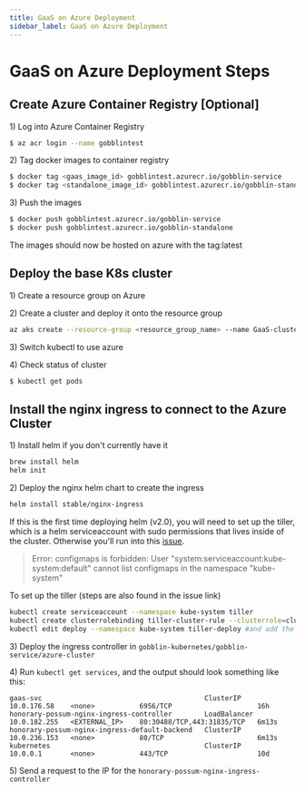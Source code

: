 ```yaml
---
title: GaaS on Azure Deployment
sidebar_label: GaaS on Azure Deployment
---
```


# GaaS on Azure Deployment Steps

## Create Azure Container Registry [Optional]

1\) Log into Azure Container Registry

```bash
$ az acr login --name gobblintest
```

2\) Tag docker images to container registry

```bash
$ docker tag <gaas_image_id> gobblintest.azurecr.io/gobblin-service
$ docker tag <standalone_image_id> gobblintest.azurecr.io/gobblin-standalone
```

3\) Push the images

```bash
$ docker push gobblintest.azurecr.io/gobblin-service
$ docker push gobblintest.azurecr.io/gobblin-standalone
```

The images should now be hosted on azure with the tag:latest

## Deploy the base K8s cluster

1\) Create a resource group on Azure

2\) Create a cluster and deploy it onto the resource group

```bash
az aks create --resource-group <resource_group_name> --name GaaS-cluster-test --node-count 1 --enable-addons monitoring --generate-ssh-keys
```

3\) Switch kubectl to use azure

4\) Check status of cluster

```bash
$ kubectl get pods
```

## Install the nginx ingress to connect to the Azure Cluster

1\) Install helm if you don't currently have it

```bash
brew install helm
helm init
```

2\) Deploy the nginx helm chart to create the ingress

```bash
helm install stable/nginx-ingress
```

If this is the first time deploying helm (v2.0), you will need to set up the tiller, which is a helm serviceaccount with sudo permissions that lives inside of the cluster. Otherwise you'll run into this [issue](https://github.com/helm/helm/issues/2224).

> Error: configmaps is forbidden: User "system:serviceaccount:kube-system:default" cannot list configmaps in the namespace "kube-system"

To set up the tiller \(steps are also found in the issue link\)

```bash
kubectl create serviceaccount --namespace kube-system tiller
kubectl create clusterrolebinding tiller-cluster-rule --clusterrole=cluster-admin --serviceaccount=kube-system:tiller
kubectl edit deploy --namespace kube-system tiller-deploy #and add the line serviceAccount: tiller to spec/template/spec
```

3\) Deploy the ingress controller in `gobblin-kubernetes/gobblin-service/azure-cluster`

4\) Run `kubectl get services`, and the output should look something like this:

```text
gaas-svc                                        ClusterIP      10.0.176.58    <none>           6956/TCP                     16h
honorary-possum-nginx-ingress-controller        LoadBalancer   10.0.182.255   <EXTERNAL_IP>    80:30488/TCP,443:31835/TCP   6m13s
honorary-possum-nginx-ingress-default-backend   ClusterIP      10.0.236.153   <none>           80/TCP                       6m13s
kubernetes                                      ClusterIP      10.0.0.1       <none>           443/TCP                      10d
```

5\) Send a request to the IP for the `honorary-possum-nginx-ingress-controller`
